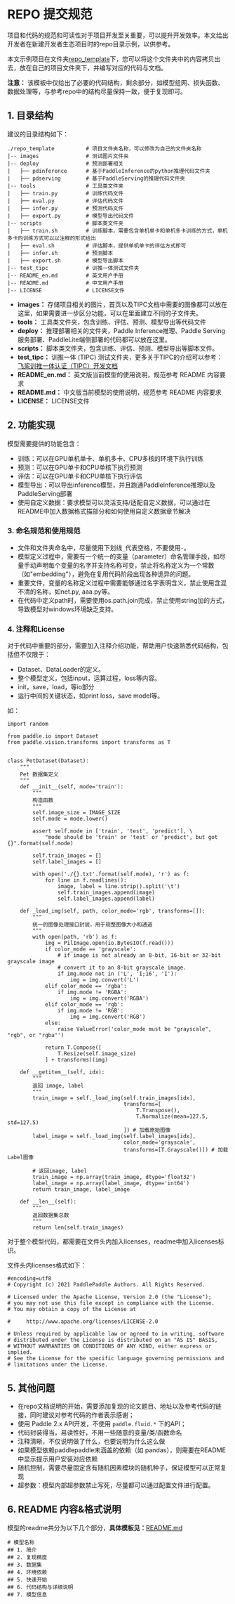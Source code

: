 # REPO 提交规范

项目和代码的规范和可读性对于项目开发至关重要，可以提升开发效率。本文给出开发者在新建开发者生态项目时的repo目录示例，以供参考。

本文示例项目在文件夹[repo_template](./repo_template)下，您可以将这个文件夹中的内容拷贝出去，放在自己的项目文件夹下，并编写对应的代码与文档。

**注意：** 该模板中仅给出了必要的代码结构，剩余部分，如模型组网、损失函数、数据处理等，与参考repo中的结构尽量保持一致，便于复现即可。

## 1. 目录结构

建议的目录结构如下：

```
./repo_template          # 项目文件夹名称，可以修改为自己的文件夹名称
|-- images               # 测试图片文件夹
|-- deploy               # 预测部署相关
|   ├── pdinference      # 基于PaddleInference的python推理代码文件夹
|   ├── pdserving        # 基于PaddleServing的推理代码文件夹
|-- tools                # 工具类文件夹
|   ├── train.py         # 训练代码文件
|   ├── eval.py          # 评估代码文件
|   ├── infer.py         # 预测代码文件
|   ├── export.py        # 模型导出代码文件
|-- scripts              # 脚本类文件夹
|   ├── train.sh         # 训练脚本，需要包含单机单卡和单机多卡训练的方式，单机多卡的训练方式可以以注释的形式给出
|   ├── eval.sh          # 评估脚本，提供单机单卡的评估方式即可
|   ├── infer.sh         # 预测脚本
|   ├── export.sh        # 模型导出脚本
|-- test_tipc            # 训推一体测试文件夹
|-- README_en.md         # 英文用户手册
|-- README.md            # 中文用户手册
|-- LICENSE              # LICENSE文件
```

- **images：** 存储项目相关的图片，首页以及TIPC文档中需要的图像都可以放在这里，如果需要进一步区分功能，可以在里面建立不同的子文件夹。
- **tools：** 工具类文件夹，包含训练、评估、预测、模型导出等代码文件
- **deploy：** 推理部署相关的文件夹，Paddle Inference推理、Paddle Serving服务部署、PaddleLite端侧部署的代码都可以放在这里。
- **scripts：** 脚本类文件夹，包含训练、评估、预测、模型导出等脚本文件。
- **test_tipc：** 训推一体 (TIPC) 测试文件夹，更多关于TIPC的介绍可以参考：[飞桨训推一体认证（TIPC）开发文档](https://github.com/PaddlePaddle/models/blob/tipc/docs/tipc_test/README.md)
- **README_en.md：** 英文版当前模型的使用说明，规范参考 README 内容要求
- **README.md：** 中文版当前模型的使用说明，规范参考 README 内容要求
- **LICENSE：** LICENSE文件

## 2. 功能实现

模型需要提供的功能包含：

- 训练：可以在GPU单机单卡、单机多卡、CPU多核的环境下执行训练
- 预测：可以在GPU单卡和CPU单核下执行预测
- 评估：可以在GPU单卡和CPU单核下执行评估
- 模型导出：可以导出inference模型，并且跑通PaddleInference推理以及PaddleServing部署
- 使用自定义数据：要求模型可以灵活支持/适配自定义数据，可以通过在README中加入数据格式描部分和如何使用自定义数据章节解决

### 3. 命名规范和使用规范

- 文件和文件夹命名中，尽量使用下划线`_`代表空格，不要使用`-`。
- 模型定义过程中，需要有一个统一的变量（parameter）命名管理手段，如尽量手动声明每个变量的名字并支持名称可变，禁止将名称定义为一个常数（如"embedding"），避免在复用代码阶段出现各种诡异的问题。
- 重要文件，变量的名称定义过程中需要能够通过名字表明含义，禁止使用含混不清的名称，如net.py, aaa.py等。
- 在代码中定义path时，需要使用os.path.join完成，禁止使用string加的方式，导致模型对windows环境缺乏支持。


### 4. 注释和License

对于代码中重要的部分，需要加入注释介绍功能，帮助用户快速熟悉代码结构，包括但不仅限于：

- Dataset、DataLoader的定义。
- 整个模型定义，包括input，运算过程，loss等内容。
- init，save，load，等io部分
- 运行中间的关键状态，如print loss，save model等。

如：
```
import random

from paddle.io import Dataset
from paddle.vision.transforms import transforms as T


class PetDataset(Dataset):
    """
    Pet 数据集定义
    """
    def __init__(self, mode='train'):
        """
        构造函数
        """
        self.image_size = IMAGE_SIZE
        self.mode = mode.lower()

        assert self.mode in ['train', 'test', 'predict'], \
            "mode should be 'train' or 'test' or 'predict', but got {}".format(self.mode)

        self.train_images = []
        self.label_images = []

        with open('./{}.txt'.format(self.mode), 'r') as f:
            for line in f.readlines():
                image, label = line.strip().split('\t')
                self.train_images.append(image)
                self.label_images.append(label)

    def _load_img(self, path, color_mode='rgb', transforms=[]):
        """
        统一的图像处理接口封装，用于规整图像大小和通道
        """
        with open(path, 'rb') as f:
            img = PilImage.open(io.BytesIO(f.read()))
            if color_mode == 'grayscale':
                # if image is not already an 8-bit, 16-bit or 32-bit grayscale image
                # convert it to an 8-bit grayscale image.
                if img.mode not in ('L', 'I;16', 'I'):
                    img = img.convert('L')
            elif color_mode == 'rgba':
                if img.mode != 'RGBA':
                    img = img.convert('RGBA')
            elif color_mode == 'rgb':
                if img.mode != 'RGB':
                    img = img.convert('RGB')
            else:
                raise ValueError('color_mode must be "grayscale", "rgb", or "rgba"')

            return T.Compose([
                T.Resize(self.image_size)
            ] + transforms)(img)

    def __getitem__(self, idx):
        """
        返回 image, label
        """
        train_image = self._load_img(self.train_images[idx],
                                     transforms=[
                                         T.Transpose(),
                                         T.Normalize(mean=127.5, std=127.5)
                                     ]) # 加载原始图像
        label_image = self._load_img(self.label_images[idx],
                                     color_mode='grayscale',
                                     transforms=[T.Grayscale()]) # 加载Label图像

        # 返回image, label
        train_image = np.array(train_image, dtype='float32')
        label_image = np.array(label_image, dtype='int64')
        return train_image, label_image

    def __len__(self):
        """
        返回数据集总数
        """
        return len(self.train_images)
```


对于整个模型代码，都需要在文件头内加入licenses，readme中加入licenses标识。

文件头内licenses格式如下：

```
#encoding=utf8
# Copyright (c) 2021 PaddlePaddle Authors. All Rights Reserved.

# Licensed under the Apache License, Version 2.0 (the "License");
# you may not use this file except in compliance with the License.
# You may obtain a copy of the License at

#     http://www.apache.org/licenses/LICENSE-2.0

# Unless required by applicable law or agreed to in writing, software
# distributed under the License is distributed on an "AS IS" BASIS,
# WITHOUT WARRANTIES OR CONDITIONS OF ANY KIND, either express or implied.
# See the License for the specific language governing permissions and
# limitations under the License.
```

## 5. 其他问题

- 在repo文档说明的开始，需要添加复现的论文题目、地址以及参考代码的链接，同时建议对参考代码的作者表示感谢；
- 使用 Paddle 2.x API开发，不使用 `paddle.fluid.*` 下的API；
- 代码封装得当，易读性好，不用一些随意的变量/类/函数命名
- 注释清晰，不仅说明做了什么，也要说明为什么这么做
- 如果模型依赖paddlepaddle未涵盖的依赖（如 pandas），则需要在README中显示提示用户安装对应依赖
- 随机控制，需要尽量固定含有随机因素模块的随机种子，保证模型可以正常复现
- 超参数：模型内部超参数禁止写死，尽量都可以通过配置文件进行配置。

## 6. README 内容&格式说明

模型的readme共分为以下几个部分，**具体模板见：**[README.md](repo_template/README.md)

```
# 模型名称
## 1. 简介
## 2. 复现精度
## 3. 数据集
## 4. 环境依赖
## 5. 快速开始
## 6. 代码结构与详细说明
## 7. 模型信息
```
